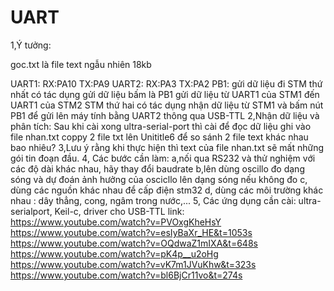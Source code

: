 # UART
1,Ý tưởng:

goc.txt là file text ngẫu nhiên 18kb

UART1: RX:PA10
       TX:PA9
UART2: RX:PA3
       TX:PA2
PB1: gửi dữ liệu đi
STM thứ nhất có tác dụng gửi dữ liệu bấm là PB1 gửi dữ liệu từ UART1 của STM1 đến UART1 của STM2
STM thứ hai có tác dụng nhận dữ liệu từ STM1 và bấm nút PB1 để gửi lên máy tính bằng UART2 thông qua USB-TTL
2,Nhận dữ liệu và phân tích:
Sau khi cài xong ultra-serial-port thì cài để đọc dữ liệu ghi vào file nhan.txt
coppy 2 file txt lên Unititle6 để so sánh 2 file text khác nhau bao nhiêu?
3,Lưu ý rằng khi thực hiện thì text của file nhan.txt sẽ mất những gói tin đoạn đầu.
4, Các bước cần làm:
a,nối qua RS232 và thử nghiệm với các độ dài khác nhau, hãy thay đổi baudrate
b,lên dùng oscillo đo dạng sóng và dự đoán ảnh hưởng của oscicllo lên dạng sóng nếu không đo
c, dùng các nguồn khác nhau để cấp điện stm32
d, dùng các môi trường khác nhau : dây thẳng, cong, ngâm trong nước,...
5, Các ứng dụng cần cài: ultra-serialport, Keil-c, driver cho USB-TTL
link:
https://www.youtube.com/watch?v=PVOxgKheHsY
https://www.youtube.com/watch?v=esIyBaXr_HE&t=1053s
https://www.youtube.com/watch?v=OQdwaZ1mIXA&t=648s
https://www.youtube.com/watch?v=pK4p__u2oHg
https://www.youtube.com/watch?v=vK7m1JVuKhw&t=323s
https://www.youtube.com/watch?v=bl6BjCr11vo&t=274s
